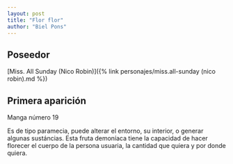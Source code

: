 ```yaml
---
layout: post
title: "Flor flor"
author: "Biel Pons"
---
```


## Poseedor

[Miss. All Sunday (Nico Robin)]({% link personajes/miss.all-sunday (nico robin).md %})

## Primera aparición

Manga número 19

 Es de tipo paramecia, puede alterar el entorno, su interior, o generar algunas sustáncias. Esta fruta demoníaca tiene la capacidad de hacer florecer el cuerpo de la persona usuaria, la cantidad que quiera y por donde quiera.
